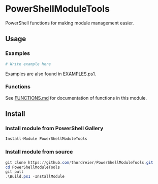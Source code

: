 ﻿# PowerShellModuleTools

PowerShell functions for making module management easier.

## Usage

### Examples

```powershell
# Write example here
```

Examples are also found in [EXAMPLES.ps1](EXAMPLES.ps1).

### Functions

See [FUNCTIONS.md](FUNCTIONS.md) for documentation of functions in this module.

## Install

### Install module from PowerShell Gallery

```powershell
Install-Module PowerShellModuleTools
```

### Install module from source

```powershell
git clone https://github.com/thordreier/PowerShellModuleTools.git
cd PowerShellModuleTools
git pull
.\Build.ps1 -InstallModule
```
